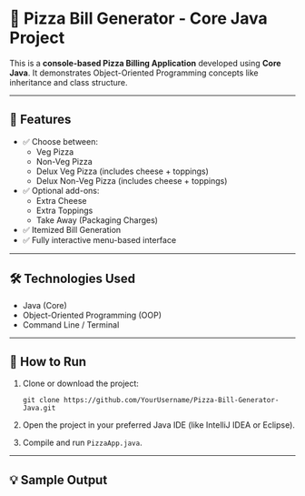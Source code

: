 # 🍕 Pizza Bill Generator - Core Java Project

This is a **console-based Pizza Billing Application** developed using **Core Java**. It demonstrates Object-Oriented Programming concepts like inheritance and class structure.

---

## 📌 Features

- ✅ Choose between:
  - Veg Pizza
  - Non-Veg Pizza
  - Delux Veg Pizza (includes cheese + toppings)
  - Delux Non-Veg Pizza (includes cheese + toppings)
- ✅ Optional add-ons:
  - Extra Cheese
  - Extra Toppings
  - Take Away (Packaging Charges)
- ✅ Itemized Bill Generation
- ✅ Fully interactive menu-based interface

---

## 🛠 Technologies Used

- Java (Core)
- Object-Oriented Programming (OOP)
- Command Line / Terminal

---

## 🚀 How to Run

1. Clone or download the project:
    ```
    git clone https://github.com/YourUsername/Pizza-Bill-Generator-Java.git
    ```

2. Open the project in your preferred Java IDE (like IntelliJ IDEA or Eclipse).

3. Compile and run `PizzaApp.java`.

---

## 💡 Sample Output

